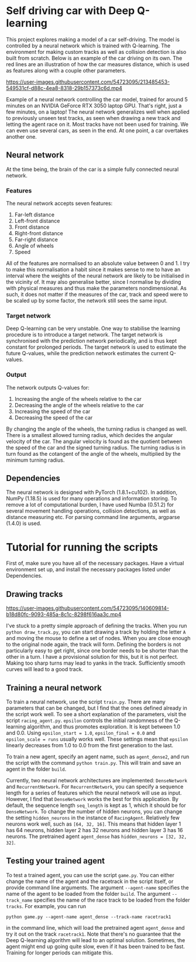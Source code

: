 # Self driving car with Deep Q-learning
This project explores making a model of a car self-driving. The model is controlled by a neural network which is trained with Q-learning. The environment for making custom tracks as well as collision detection is also built from scratch. Below is an example of the car driving on its own. The red lines are an illustration of how the car measures distance, which is used as features along with a couple other parameters.





https://user-images.githubusercontent.com/54723095/213485453-549531cf-d88c-4ea8-8318-29b157373c6d.mp4




Example of a neural network controlling the car model, trained for around 5 minutes on an NVIDIA GeForce RTX 3050 laptop GPU. That's right, just a few minutes, on a laptop! The neural network generalizes well when applied to previously unseen test tracks, as seen when drawing a new track and letting the agent race on it. Most tracks have not been used for training. We can even use several cars, as seen in the end. At one point, a car overtakes another one.


## Neural network
At the time being, the brain of the car is a simple fully connected neural network.

### Features
The neural network accepts seven features:
1. Far-left distance
2. Left-front distance
3. Front distance
4. Right-front distance
5. Far-right distance
6. Angle of wheels
7. Speed

All of the features are normalised to an absolute value between 0 and 1. I try to make this normalisation a habit since it makes sense to me to have an interval where the weights of the neural network are likely to be initialised in the vicinity of. It may also generalise better, since I normalise by dividing with physical measures and thus make the parameters nondimensional. As such, it does not matter if the measures of the car, track and speed were to be scaled up by some factor, the network still sees the same input. 

### Target network
Deep Q-learning can be very unstable. One way to stabilise the learning procedure is to introduce a target network. The target network is synchronised with the prediction network periodically, and is thus kept constant for prolonged periods. The target network is used to estimate the future Q-values, while the prediction network estimates the current Q-values.

### Output
The network outputs Q-values for:
1. Increasing the angle of the wheels relative to the car
2. Decreasing the angle of the wheels relative to the car
3. Increasing the speed of the car
4. Decreasing the speed of the car

By changing the angle of the wheels, the turning radius is changed as well. There is a smallest allowed turning radius, which decides the angular velocity of the car. The angular velocity is found as the quotient between the speed of the car and the signed turning radius. The turning radius is in turn found as the cotangent of the angle of the wheels, multiplied by the minimum turning radius.

## Dependencies
The neural network is designed with PyTorch (1.8.1+cu102). In addition, NumPy (1.18.5) is used for many operations and information storing. To remove a lot of computational burden, I have used Numba (0.51.2) for several movement handling operations, collision detections, as well as distance measuring etc. For parsing command line arguments, argparse (1.4.0) is used.

# Tutorial for running the scripts
First of, make sure you have all of the necessary packages. Have a virtual environment set up, and install the necessary packages listed under Dependencies.
## Drawing tracks



https://user-images.githubusercontent.com/54723095/140609814-b18d80fc-9093-485a-8c1c-8298f616aa3c.mp4

I've stuck to a pretty simple approach of defining the tracks. When you run `python draw_track.py`, you can start drawing a track by holding the letter `A` and moving the mouse to define a set of nodes. When you are close enough to the original node again, the track will form. Defining the borders is not particularly easy to get right, since one border needs to be shorter than the other in a turn. I have a provisional solution for this, but it is not perfect. Making too sharp turns may lead to yanks in the track. Sufficiently smooth curves will lead to a good track.

## Training a neural network
To train a neural network, use the script `train.py`. There are many parameters that can be changed, but I find that the ones defined already in the script work well. To see a short explanation of the parameters, visit the script `racing_agent.py`. `epsilon` controls the initial randomness of the Q-learning algorithm, and thus promotes exploration. It is kept between 1.0 and 0.0. Using `epsilon_start = 1.0`, `epsilon_final = 0.0` and `epsilon_scale = runs` usually works well. These settings mean that `epsilon` linearly decreases from 1.0 to 0.0 from the first generation to the last.

To train a new agent, specify an agent name, such as `agent_dense2`, and run the script with the command `python train.py`. This will train and save an agent in the folder `build`.

Currently, two neural network architectures are implemented: `DenseNetwork` and `RecurrentNetwork`. For `RecurrentNetwork`, you can specify a sequence length for a series of features which the neural network will use as input. However, I find that `DenseNetwork` works the best for this application. By default, the sequence length `seq_length` is kept as 1, which it should be for `DenseNetwork`. To change the number of hidden neurons, you can change the setting `hidden_neurons` in the instance of `RacingAgent`. Relatively few neurons work well, such as `[64, 32, 16]`. This means that hidden layer 1 has 64 neurons, hidden layer 2 has 32 neurons and hidden layer 3 has 16 neurons. The pretrained agent `agent_dense` has `hidden_neurons = [32, 32, 32]`. 

## Testing your trained agent
To test a trained agent, you can use the script `game.py`. You can either change the name of the agent and the racetrack in the script itself, or provide command line arguments. The argument `--agent-name` specifies the name of the agent to be loaded from the folder `build`. The argument `--track_name` specifies the name of the race track to be loaded from the folder `tracks`. For example, you can run 

```
python game.py --agent-name agent_dense --track-name racetrack1
```

in the command line, which will load the pretrained agent `agent_dense` and try it out on the track `racetrack1`. Note that there's no guarantee that the Deep Q-learning algorithm will lead to an optimal solution. Sometimes, the agent might end up going quite slow, even if it has been trained to be fast. Training for longer periods can mitigate this. 
